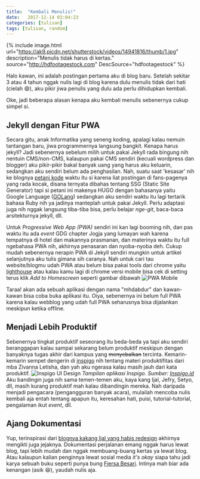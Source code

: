 ```yaml
---
title:  "Kembali Menulis!"
date:   2017-12-14 03:04:23
categories: [tulisan]
tags: [tulisan, random]
---
```


{% include image.html url="https://ak9.picdn.net/shutterstock/videos/14941816/thumb/1.jpg" description="Menulis tidak harus di kertas." source="http://hdfootagestock.com" DescSource="hdfootagestock" %}


Halo kawan, ini adalah postingan pertama aku di blog baru. Setelah sekitar 3 atau 4 tahun nggak nulis lagi di blog karena dulu menulis tidak dari hati (cielah :smile:), aku pikir jiwa penulis yang dulu ada perlu dihidupkan kembali.

Oke, jadi beberapa alasan kenapa aku kembali menulis sebenernya cukup simpel si.

## Jekyll dengan Fitur PWA
Secara gitu, anak Informatika yang seneng koding, apalagi kalau nemuin tantangan baru, jiwa programmernya langsung bangkit. Kenapa harus jekyll? Jadi sebenernya sebelum milih untuk pakai Jekyll rada bingung nih nentuin CMS/non-CMS, kalaupun pakai CMS sendiri (kecuali wordpress dan blogger) aku pikir-pikir bakal banyak uang yang harus aku keluarin, sedangkan aku sendiri belum ada penghasilan. Nah, suatu saat 'kesasar' nih ke blognya [petani kode](https://petanikode.com) waktu itu si karena liat postingan di fans-pagenya yang rada kocak, disana ternyata dibahas tentang SSG (Static Site Generator) tapi si petani ini makenya HUGO dengan bahasanya yaitu Google Language ([GOLang](https://golang.org)) sedangkan aku sendiri waktu itu lagi tertarik bahasa Ruby nih ya jadinya manteplah untuk pakai Jekyll. Perlu adaptasi juga nih nggak langsung tiba-tiba bisa, perlu belajar *nge-git*, baca-baca arsitekturnya jekyll, dll.

Untuk *Progressive Web App (PWA)* sendiri ini kan lagi booming nih, dan pas waktu itu ada *event* GDG chapter Jogja yang lumayan wah karena tempatnya di hotel dan makannya prasmanan, dan materinya waktu itu full ngebahasa PWA nih, akhirnya penasaran dan nyoba-nyoba deh. Cukup mudah sebenernya nerapin PWA di Jekyll sendiri mungkin untuk artikel selanjutnya aku tulis gimana sih caranya. Nah untuk cari tau website/blogmu udah PWA atau belum bisa pakai tools dari chrome yaitu [lighthouse](https://chrome.google.com/webstore/detail/lighthouse/blipmdconlkpinefehnmjammfjpmpbjk) atau kalau kamu lagi di chrome versi mobile bisa cek di setting terus klik *Add to Homescreen* seperti gambar dibawah
![PWA Mobile](http://mhdabdur.me/images/pwa1.jpg)


Taraa! akan ada sebuah aplikasi dengan nama "mhdabdur" dan kawan-kawan bisa coba buka aplikasi itu. Oiya, sebenernya ini belum full PWA karena kalau webblog yang udah full PWA seharusnya bisa dijalankan meskipun ketika offline.

## Menjadi Lebih Produktif
Sebenernya tingkat produktif seseorang itu beda-beda ya tapi aku sendiri beranggapan kalau sampai sekarang belum produktif meskipun dengan banyaknya tugas akhir dari kampus yang ~~menyebalkan~~ tercinta. Kemarin-kemarin sempet dengerin di [inspigo](https://inspigo.id/) nih tentang materi produktifitas dari mba Zivanna Letisha, dan yah aku ngerasa kalau masih jauh dari kata produktif.
![Inspigo UI Design](https://inspigo.id/img/1920x1280.jpg)
*Tampilan aplikasi Inspigo. Sumber: [Inspigo.id](https://inspigo.id)*
Aku bandingin juga nih sama temen-temen aku, kaya kang Ijal, Jefry, Setyo, dll, masih kurang produktif mah kalau dibandingin mereka. Nah daripada menjadi pengacara (pengangguran banyak acara), mulailah mencoba nulis kembali aja entah tentang apapun itu, keresahan hati, puisi, tutorial-tutorial, pengalaman ikut *event*, dll.

## Ajang Dokumentasi
Yup, terinspirasi dari [blognya kakang Ijal yang habis redesign](http://ijalfauzi.com/2017/11/dokumentasikan-pengalaman-hidup-ke-dalam-sebuah-blog-ft-domainesia) akhirnya mengikti juga jejaknya. Dokumentasi perjalanan emang nggak harus lewat blog, tapi lebih mudah dan nggak membuang-buang kertas ya lewat blog. Atau kalaupun kalian penginnya lewat sosial media *it's okay* siapa tahu jadi karya sebuah buku seperti punya bung [Fiersa Besari](https://www.goodreads.com/book/show/31604219-garis-waktu). Intinya mah biar ada kenangan (asik :laughing:), yaudah nulis aja.
